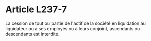 # Article L237-7

La cession de tout ou partie de l'actif de la société en liquidation au liquidateur ou à ses employés ou à leurs conjoint, ascendants ou descendants est interdite.